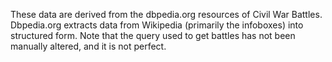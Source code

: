 These data are derived from the dbpedia.org resources of Civil War Battles.
Dbpedia.org extracts data from Wikipedia (primarily the infoboxes) into structured form.
Note that the query used to get battles has not been manually altered, and it is not perfect.
